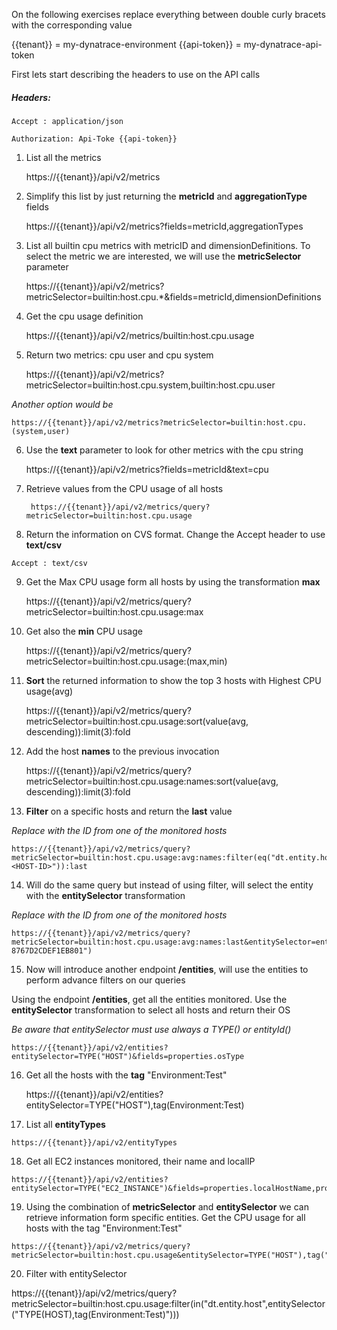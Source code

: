 
On the following exercises replace everything between double curly bracets with the corresponding value

{{tenant}} = my-dynatrace-environment
{{api-token}} = my-dynatrace-api-token

First lets start describing the headers to use on the API calls

##### Headers:

``Accept : application/json``

``Authorization: Api-Toke {{api-token}}``

1) List all the metrics

	https://{{tenant}}/api/v2/metrics

2) Simplify this list by just returning the **metricId** and **aggregationType** fields

	https://{{tenant}}/api/v2/metrics?fields=metricId,aggregationTypes

3) List all builtin cpu metrics with metricID and dimensionDefinitions. To select the metric we are interested, we will use the **metricSelector** parameter

	https://{{tenant}}/api/v2/metrics?metricSelector=builtin:host.cpu.*&fields=metricId,dimensionDefinitions

4) Get the cpu usage definition

	https://{{tenant}}/api/v2/metrics/builtin:host.cpu.usage

5) Return two metrics: cpu user and cpu system

	https://{{tenant}}/api/v2/metrics?metricSelector=builtin:host.cpu.system,builtin:host.cpu.user

*Another option would be*

	https://{{tenant}}/api/v2/metrics?metricSelector=builtin:host.cpu.(system,user)

6) Use the **text** parameter to look for other metrics with the cpu string

	https://{{tenant}}/api/v2/metrics?fields=metricId&text=cpu

7) Retrieve values from the CPU usage of all hosts

		https://{{tenant}}/api/v2/metrics/query?metricSelector=builtin:host.cpu.usage

8) Return the information on CVS format. Change the Accept header to use **text/csv**

``Accept : text/csv``

9) Get the Max CPU usage form all hosts by using the transformation **max**

	https://{{tenant}}/api/v2/metrics/query?metricSelector=builtin:host.cpu.usage:max

10) Get also the **min** CPU usage

	https://{{tenant}}/api/v2/metrics/query?metricSelector=builtin:host.cpu.usage:(max,min)

11) **Sort** the returned information to show the top 3 hosts with Highest CPU usage(avg)

	https://{{tenant}}/api/v2/metrics/query?metricSelector=builtin:host.cpu.usage:sort(value(avg, descending)):limit(3):fold

12) Add the host **names** to the previous invocation

	https://{{tenant}}/api/v2/metrics/query?metricSelector=builtin:host.cpu.usage:names:sort(value(avg, descending)):limit(3):fold

13) **Filter** on a specific hosts and return the **last** value

*Replace <HOST-ID> with the ID from one of the monitored hosts*

	https://{{tenant}}/api/v2/metrics/query?metricSelector=builtin:host.cpu.usage:avg:names:filter(eq("dt.entity.host","<HOST-ID>")):last

14) Will do the same query but instead of using filter, will select the entity with the **entitySelector** transformation

*Replace <HOST-ID> with the ID from one of the monitored hosts*

	https://{{tenant}}/api/v2/metrics/query?metricSelector=builtin:host.cpu.usage:avg:names:last&entitySelector=entityId("HOST-8767D2CDEF1EB801")


15) Now will introduce another endpoint **/entities**, will use the entities to perform advance filters on our queries

Using the endpoint **/entities**, get all the entities monitored. Use the **entitySelector** transformation to select all hosts and return their OS

*Be aware that entitySelector must use always a TYPE(<entity-type>) or entityId(<entity-ID>)*

	https://{{tenant}}/api/v2/entities?entitySelector=TYPE("HOST")&fields=properties.osType

16) Get all the hosts with the **tag** "Environment:Test"

 	https://{{tenant}}/api/v2/entities?entitySelector=TYPE("HOST"),tag(Environment:Test)

 17) List all **entityTypes**

 	https://{{tenant}}/api/v2/entityTypes

 18) Get all EC2 instances monitored, their name and localIP

 	https://{{tenant}}/api/v2/entities?entitySelector=TYPE("EC2_INSTANCE")&fields=properties.localHostName,properties.localIP

 19) Using the combination of **metricSelector** and **entitySelector** we can retrieve information form specific entities. Get the CPU usage for all hosts with the tag "Environment:Test"

	https://{{tenant}}/api/v2/metrics/query?metricSelector=builtin:host.cpu.usage&entitySelector=TYPE("HOST"),tag("Environment:Test")

 20) Filter with entitySelector

 https://{{tenant}}/api/v2/metrics/query?metricSelector=builtin:host.cpu.usage:filter(in("dt.entity.host",entitySelector("TYPE(HOST),tag(Environment:Test)")))
